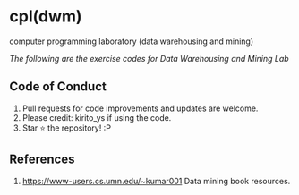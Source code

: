 # cpl(dwm)
computer programming laboratory (data warehousing and mining)  

*The following are the exercise codes for Data Warehousing and Mining Lab*

## Code of Conduct
1. Pull requests for code improvements and updates are welcome.
2. Please credit: kirito_ys if using the code.
3. Star :star: the repository! :P

## References
1. https://www-users.cs.umn.edu/~kumar001  Data mining book resources.
